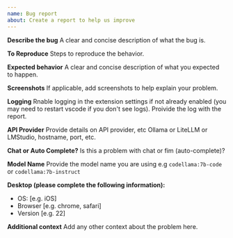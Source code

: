 ```yaml
---
name: Bug report
about: Create a report to help us improve
---
```


**Describe the bug**
A clear and concise description of what the bug is.

**To Reproduce**
Steps to reproduce the behavior.

**Expected behavior**
A clear and concise description of what you expected to happen.

**Screenshots**
If applicable, add screenshots to help explain your problem.

**Logging**
Rnable logging in the extension settings if not already enabled (you may need to restart vscode if you don't see logs).  Proivide the log with the report.

**API Provider**
Provide details on API provider, etc Ollama or LiteLLM or LMStudio, hostname, port, etc.

**Chat or Auto Complete?**
Is this a problem with chat or fim (auto-complete)?

**Model Name**
Provide the model name you are using e.g `codellama:7b-code` or `codellama:7b-instruct`

**Desktop (please complete the following information):**
 - OS: [e.g. iOS]
 - Browser [e.g. chrome, safari]
 - Version [e.g. 22]

**Additional context**
Add any other context about the problem here.
